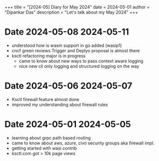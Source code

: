 +++
title = "[2024-05] Diary for May 2024"
date = 2024-05-01
author = "Dipankar Das"
description = "Let's talk about my May 2024"
+++

# Date 2024-05-08 2024-05-11
* understood how is wasm support in go added (wasip1)
* cncf green reviews Trigger and Deplyo proposal is almost there
* ksctl refactoring major is in progress
  * came to know about new ways to pass context aware logging
  * nice new cli only logging and structured logging on the way

# Date 2024-05-06 2024-05-07
* Ksctl firewall feature almost done
* improved my understanding about firewall rules

# Date 2024-05-01 2024-05-05
* learning about grpc path based routing
* came to know about aws, azure, civo security groups aka firewall impl.
* getting started with wasi contrib
* ksctl.com got > 10k page views
